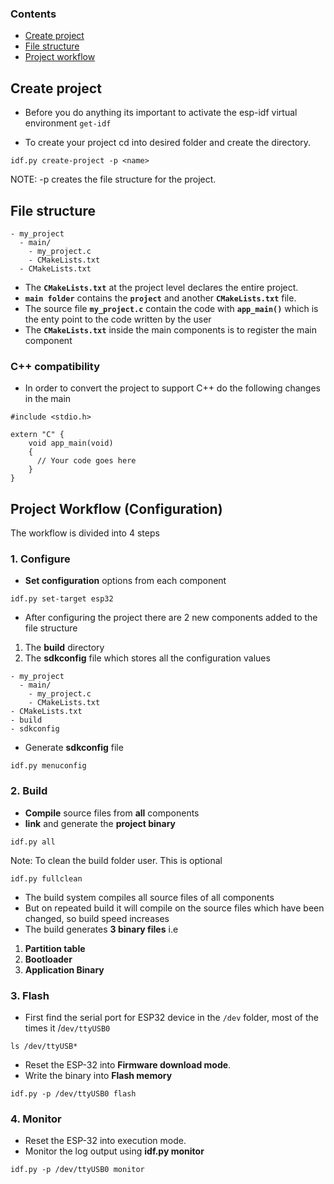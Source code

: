 ### Contents
- [Create project](#create-project)
- [File structure](#file-structure)
- [Project workflow](#project-workflow-configuration)

## Create project

- Before you do anything its important to activate the esp-idf virtual environment `get-idf`

- To create your project cd into desired folder and create the directory.

```
idf.py create-project -p <name>
```
NOTE: -p creates the file structure for the project.

## File structure

```
- my_project
  - main/
    - my_project.c
    - CMakeLists.txt
  - CMakeLists.txt
```

- The **`CMakeLists.txt`** at the project level declares the entire project.
- **`main folder`** contains the **`project`** and another **`CMakeLists.txt`** file.
- The source file **`my_project.c`** contain the code with **`app_main()`** which is the enty point to the code  written by the user
- The **`CMakeLists.txt`** inside the main components is to register the main component

### C++ compatibility 

- In order to convert the project to support C++ do the following changes in the main 

```
#include <stdio.h>

extern "C" {
    void app_main(void)
    {
      // Your code goes here
    }
}
```

## Project Workflow (Configuration)

The workflow is divided into 4 steps   

### 1. Configure 

  - **Set configuration** options from each component

  ```
  idf.py set-target esp32
  ```

  - After configuring the project there are 2 new components added to the file structure
  1. The **build** directory
  2. The **sdkconfig** file which stores all the configuration values
  ```
  - my_project
    - main/
      - my_project.c
      - CMakeLists.txt
  - CMakeLists.txt
  - build
  - sdkconfig

  ```
   - Generate **sdkconfig** file

  ```
  idf.py menuconfig
  ```

### 2. Build

  - **Compile** source files from **all** components
  - **link** and generate the **project binary**

  ```
  idf.py all
  ```

  Note: To clean the build folder user. This is optional

  ```
  idf.py fullclean
  ```
  
  - The build system compiles all source files of all components 
  - But on repeated build it will compile on the source files which have been changed, so build speed increases
  - The build generates **3 binary files** i.e
  1. **Partition table**
  2. **Bootloader**
  3. **Application Binary**

### 3. Flash 

  - First find the serial port for ESP32 device in the `/dev` folder, most of the times it /`dev/ttyUSB0`

  ```
  ls /dev/ttyUSB*       
  ```

  - Reset the ESP-32 into **Firmware download mode**. 
  - Write the binary into **Flash memory**

  ```
  idf.py -p /dev/ttyUSB0 flash
  ```

### 4. Monitor

  - Reset the ESP-32 into execution mode.
  - Monitor the log output using **idf.py monitor**

  ```
  idf.py -p /dev/ttyUSB0 monitor
  ```
